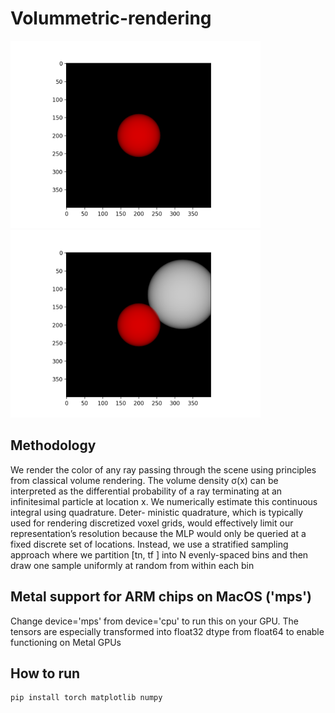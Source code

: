 # Volummetric-rendering
<img src="assets/output.png" width="400" ></img> <img src="assets/combine.png" width="400" ></img>

## Methodology
We render the color of any ray passing through the scene using principles from classical volume rendering. The volume density σ(x) can be interpreted as the differential probability of a ray terminating at an infinitesimal particle at location x. We numerically estimate this continuous integral using quadrature. Deter- ministic quadrature, which is typically used for rendering discretized voxel grids, would effectively limit our representation’s resolution because the MLP would only be queried at a fixed discrete set of locations. Instead, we use a stratified sampling approach where we partition [tn, tf ] into N evenly-spaced bins and then draw one sample uniformly at random from within each bin

## Metal support for ARM chips on MacOS ('mps')

Change device='mps' from device='cpu' to run this on your GPU. The tensors are especially transformed into float32 dtype from float64 to enable functioning on Metal GPUs

## How to run

```
pip install torch matplotlib numpy
```